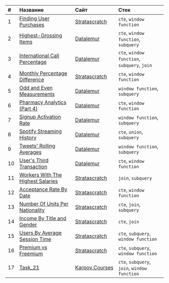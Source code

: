 |#|Название|Сайт|Стек|
|:--|:--|:--|:--|
|1|[Finding User Purchases](https://github.com/dkolesov95/sql_exercises/blob/main/stratascratch/finding_user_purchases.sql)|[Stratascratch](https://www.stratascratch.com/)|`cte`, `window function`|
|2|[Highest-Grossing Items](https://github.com/dkolesov95/sql_exercises/blob/main/datalemur/highest_grossing_items.sql)|[Datalemur](https://datalemur.com/?referralCode=appyE5ck)|`cte`, `window function`, `subquery`|
|3|[International Call Percentage](https://github.com/dkolesov95/sql_exercises/blob/main/datalemur/international_call_percentage.sql)|[Datalemur](https://datalemur.com/?referralCode=appyE5ck)|`cte`, `window function`, `subquery`, `join`|
|4|[Monthly Percentage Difference](https://github.com/dkolesov95/sql_exercises/blob/main/stratascratch/monthly_percentage_difference.sql)|[Stratascratch](https://www.stratascratch.com/)|`cte`, `window function`|
|5|[Odd and Even Measurements](https://github.com/dkolesov95/sql_exercises/blob/main/datalemur/odd_and_even_measurements.sql)|[Datalemur](https://datalemur.com/?referralCode=appyE5ck)|`window function`, `subquery`|
|6|[Pharmacy Analytics (Part 4)](https://github.com/dkolesov95/sql_exercises/blob/main/datalemur/pharmacy_analytics.sql)|[Datalemur](https://datalemur.com/?referralCode=appyE5ck)|`cte`, `window function`|
|7|[Signup Activation Rate](https://github.com/dkolesov95/sql_exercises/blob/main/datalemur/signup_activation_rate.sql)|[Datalemur](https://datalemur.com/?referralCode=appyE5ck)|`window function`, `subquery`|
|8|[Spotify Streaming History](https://github.com/dkolesov95/sql_exercises/blob/main/datalemur/spotify_streaming_history.sql)|[Datalemur](https://datalemur.com/?referralCode=appyE5ck)|`cte`, `union`, `subquery`|
|9|[Tweets' Rolling Averages](https://github.com/dkolesov95/sql_exercises/blob/main/datalemur/tweets_rolling_averages.sql)|[Datalemur](https://datalemur.com/?referralCode=appyE5ck)|`window function`, `subquery`|
|10|[User's Third Transaction ](https://github.com/dkolesov95/sql_exercises/blob/main/datalemur/users_third_transaction.sql)|[Datalemur](https://datalemur.com/?referralCode=appyE5ck)|`cte`, `window function`|
|11|[Workers With The Highest Salaries](https://github.com/dkolesov95/sql_exercises/blob/main/stratascratch/workers_with_the_highest_salaries.sql)|[Stratascratch](https://www.stratascratch.com/)|`join`, `subquery`|
|12|[Acceptance Rate By Date](https://github.com/dkolesov95/sql_exercises/blob/main/stratascratch/acceptance_rate_by_date.sql)|[Stratascratch](https://www.stratascratch.com/)|`cte`, `window function`|
|13|[Number Of Units Per Nationality](https://github.com/dkolesov95/sql_exercises/blob/main/stratascratch/number_of_units_per_nationality.sql)|[Stratascratch](https://www.stratascratch.com/)|`cte`, `join`, `subquery`|
|14|[Income By Title and Gender](https://github.com/dkolesov95/sql_exercises/blob/main/stratascratch/income_by_title_and_gender.sql)|[Stratascratch](https://www.stratascratch.com/)|`cte`, `join`|
|15|[Users By Average Session Time](https://github.com/dkolesov95/sql_exercises/blob/main/stratascratch/users_by_average_session_time.sql)|[Stratascratch](https://www.stratascratch.com/)|`cte`, `subquery`, `window function`|
|16|[Premium vs Freemium](https://github.com/dkolesov95/sql_exercises/blob/main/stratascratch/premium_vs_freemium.sql)|[Stratascratch](https://www.stratascratch.com/)|`cte`, `subquery`, `window function`|
|17|[Task_21](https://github.com/dkolesov95/sql_exercises/blob/main/karpov_courses/task_21.sql)|[Karpov.Courses](https://karpov.courses//)|`cte`, `subquery`, `join`, `window function`|